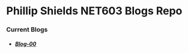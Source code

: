 # Phillip Shields NET603 Blogs Repo

### Current Blogs
- ##### [Blog-00](https://github.com/Phillip-D-Shields/net6-blogs/blob/main/blogs/blog-00.md)
